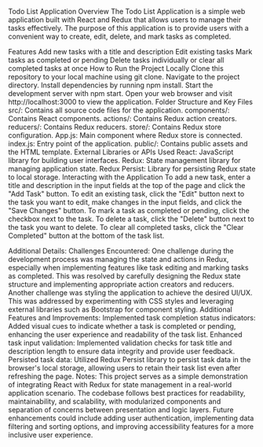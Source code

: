 Todo List Application
Overview
The Todo List Application is a simple web application built with React and Redux that allows users to manage their tasks effectively. The purpose of this application is to provide users with a convenient way to create, edit, delete, and mark tasks as completed.

Features
Add new tasks with a title and description
Edit existing tasks
Mark tasks as completed or pending
Delete tasks individually or clear all completed tasks at once
How to Run the Project Locally
Clone this repository to your local machine using git clone.
Navigate to the project directory.
Install dependencies by running npm install.
Start the development server with npm start.
Open your web browser and visit http://localhost:3000 to view the application.
Folder Structure and Key Files
src/: Contains all source code files for the application.
components/: Contains React components.
actions/: Contains Redux action creators.
reducers/: Contains Redux reducers.
store/: Contains Redux store configuration.
App.js: Main component where Redux store is connected.
index.js: Entry point of the application.
public/: Contains public assets and the HTML template.
External Libraries or APIs Used
React: JavaScript library for building user interfaces.
Redux: State management library for managing application state.
Redux Persist: Library for persisting Redux state to local storage.
Interacting with the Application
To add a new task, enter a title and description in the input fields at the top of the page and click the "Add Task" button.
To edit an existing task, click the "Edit" button next to the task you want to edit, make changes in the input fields, and click the "Save Changes" button.
To mark a task as completed or pending, click the checkbox next to the task.
To delete a task, click the "Delete" button next to the task you want to delete.
To clear all completed tasks, click the "Clear Completed" button at the bottom of the task list.

Additional Details:
Challenges Encountered:
One challenge during the development process was managing the state and actions in Redux, especially when implementing features like task editing and marking tasks as completed. This was resolved by carefully designing the Redux state structure and implementing appropriate action creators and reducers.
Another challenge was styling the application to achieve the desired UI/UX. This was addressed by experimenting with CSS styles and leveraging external libraries such as Bootstrap for component styling.
Additional Features and Improvements:
Implemented task completion status indicators: Added visual cues to indicate whether a task is completed or pending, enhancing the user experience and readability of the task list.
Enhanced task input validation: Implemented validation checks for task title and description length to ensure data integrity and provide user feedback.
Persisted task data: Utilized Redux Persist library to persist task data in the browser's local storage, allowing users to retain their task list even after refreshing the page.
Notes:
This project serves as a simple demonstration of integrating React with Redux for state management in a real-world application scenario.
The codebase follows best practices for readability, maintainability, and scalability, with modularized components and separation of concerns between presentation and logic layers.
Future enhancements could include adding user authentication, implementing data filtering and sorting options, and improving accessibility features for a more inclusive user experience.